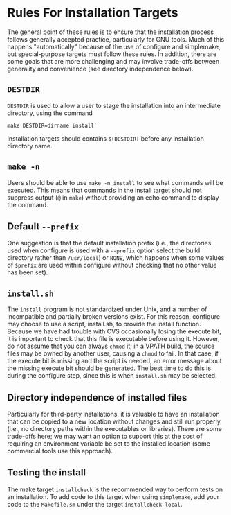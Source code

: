 # Rules For Installation Targets

The general point of these rules is to ensure that the installation
process follows generally accepted practice, particularly for GNU tools.
Much of this happens "automatically" because of the use of configure and
simplemake, but special-purpose targets must follow these rules. In
addition, there are some goals that are more challenging and may involve
trade-offs between generality and convenience (see directory
independence below).

## `DESTDIR`

`DESTDIR` is used to allow a user to stage the installation into an
intermediate directory, using the command

```
make DESTDIR=dirname install`
```

Installation targets should contains `$(DESTDIR)` before any
installation directory name.

## `make -n`

Users should be able to use `make -n install` to see what commands will
be executed. This means that commands in the install target should not
suppress output (`@` in `make`) without providing an echo command to
display the command.

## Default `--prefix`

One suggestion is that the default installation prefix (i.e., the
directories used when configure is used with a `--prefix` option select
the build directory rather than `/usr/local`) or `NONE`, which happens
when some values of `$prefix` are used within configure without checking
that no other value has been set).

## `install.sh`

The `install` program is not standardized under Unix, and a number of
incompatible and partially broken versions exist. For this reason,
configure may choose to use a script, install.sh, to provide the install
function. Because we have had trouble with CVS occasionally losing the
execute bit, it is important to check that this file is executable
before using it. However, do not assume that you can always `chmod` it;
in a VPATH build, the source files may be owned by another user, causing
a `chmod` to fail. In that case, if the execute bit is missing and the
script is needed, an error message about the missing execute bit should
be generated. The best time to do this is during the configure step,
since this is when `install.sh` may be selected.

## Directory independence of installed files

Particularly for third-party installations, it is valuable to have an
installation that can be copied to a new location without changes and
still run properly (i.e., no directory paths within the executables or
libraries). There are some trade-offs here; we may want an option to
support this at the cost of requiring an environment variable be set to
the installed location (some commercial tools use this approach).

## Testing the install

The make target `installcheck` is the recommended way to perform tests
on an installation. To add code to this target when using `simplemake`,
add your code to the `Makefile.sm` under the target
`installcheck-local`.
